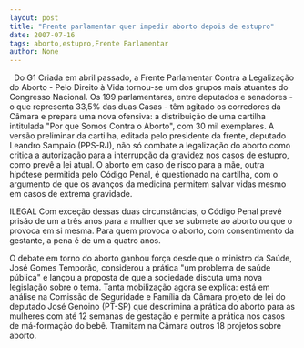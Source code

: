```yaml
---
layout: post
title: "Frente parlamentar quer impedir aborto depois de estupro"
date: 2007-07-16
tags: aborto,estupro,Frente Parlamentar
author: None
---
```

&nbsp;
Do G1
Criada em abril passado, a Frente Parlamentar Contra a Legaliza&ccedil;&atilde;o do Aborto - Pelo Direito &agrave; Vida tornou-se um dos grupos mais atuantes do Congresso Nacional. 
Os 199 parlamentares, entre deputados e senadores - o que representa 33,5% das duas Casas - t&ecirc;m agitado os corredores da C&acirc;mara e prepara uma nova ofensiva: a distribui&ccedil;&atilde;o de uma cartilha intitulada &quot;Por que Somos Contra o Aborto&quot;, com 30 mil exemplares. 
A vers&atilde;o preliminar da cartilha, editada pelo presidente da frente, deputado Leandro Sampaio (PPS-RJ), n&atilde;o s&oacute; combate a legaliza&ccedil;&atilde;o do aborto como critica a autoriza&ccedil;&atilde;o para a interrup&ccedil;&atilde;o da gravidez nos casos de estupro, como prev&ecirc; a lei atual. 
O aborto em caso de risco para a m&atilde;e, outra hip&oacute;tese permitida pelo C&oacute;digo Penal, &eacute; questionado na cartilha, com o argumento de que os avan&ccedil;os da medicina permitem salvar vidas mesmo em casos de extrema gravidade. 

ILEGAL 
Com exce&ccedil;&atilde;o dessas duas circunst&acirc;ncias, o C&oacute;digo Penal prev&ecirc; pris&atilde;o de um a tr&ecirc;s anos para a mulher que se submete ao aborto ou que o provoca em si mesma. Para quem provoca o aborto, com consentimento da gestante, a pena &eacute; de um a quatro anos. 

O debate em torno do aborto ganhou for&ccedil;a desde que o ministro da Sa&uacute;de, Jos&eacute; Gomes Tempor&atilde;o, considerou a pr&aacute;tica &quot;um problema de sa&uacute;de p&uacute;blica&quot; e lan&ccedil;ou a proposta de que a sociedade discuta uma nova legisla&ccedil;&atilde;o sobre o tema. 
Tanta mobiliza&ccedil;&atilde;o agora se explica: est&aacute; em an&aacute;lise na Comiss&atilde;o de Seguridade e Fam&iacute;lia da C&acirc;mara projeto de lei do deputado Jos&eacute; Genoino (PT-SP) que descrimina a pr&aacute;tica do aborto para as mulheres com at&eacute; 12 semanas de gesta&ccedil;&atilde;o e permite a pr&aacute;tica nos casos de m&aacute;-forma&ccedil;&atilde;o do beb&ecirc;. Tramitam na C&acirc;mara outros 18 projetos sobre aborto.  